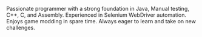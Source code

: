 Passionate programmer with a strong foundation in Java, Manual testing, C++, C, and Assembly. Experienced in Selenium WebDriver automation. 
Enjoys game modding in spare time. Always eager to learn and take on new challenges.
